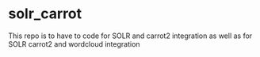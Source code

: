# solr_carrot
This repo is to have to code for SOLR and carrot2 integration as well as for SOLR carrot2 and wordcloud integration
